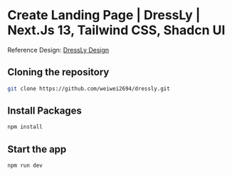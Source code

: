 # Create Landing Page | DressLy | Next.Js 13, Tailwind CSS, Shadcn UI

Reference Design: [DressLy Design](https://codedesign.dev/challenge/dressLy)

## Cloning the repository
```bash
git clone https://github.com/weiwei2694/dressly.git
```
## Install Packages
```bash
npm install
```
## Start the app
```bash
npm run dev
```